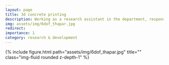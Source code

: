 ```yaml
---
layout: page
title: 3d concrete printing
description: Working as a research assistant in the department, responsible for the design, fabrication and control of the robotic mobile manipulator.
img: assets/img/6dof_thapar.jpg
redirect:
importance: 1
category: research & development
---
```


<div class="row">
    <div class="col-sm mt-3 mt-md-0">
        {% include figure.html path="assets/img/6dof_thapar.jpg" title="" class="img-fluid rounded z-depth-1" %}
    </div>
</div>
